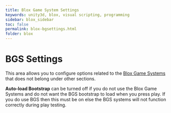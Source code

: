 ```yaml
---
title: Blox Game System Settings
keywords: unity3d, blox, visual scripting, programming
sidebar: blox_sidebar
toc: false
permalink: blox-bgsettings.html
folder: blox
---
```


BGS Settings
============

This area allows you to configure options related to the [Blox Game Systems](blox-bgs) that does not belong under other sections.

**Auto-load Bootstrap** can be turned off if you do not use the Blox Game Systems and do not want the BGS bootstrap to load when you press play. If you do use BGS then this must be on else the BGS systems will not function correctly during play testing.

